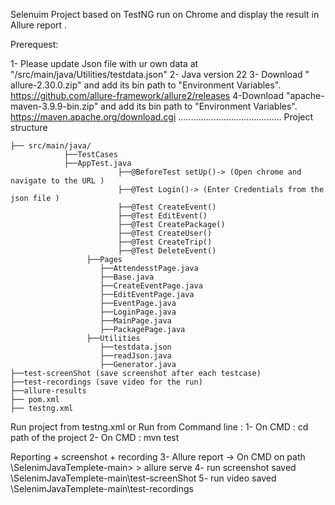 Selenuim Project based on TestNG run on Chrome and display the result in Allure report .

Prerequest: 

1- Please update Json file with ur own data at "/src/main/java/Utilities/testdata.json"
2- Java version 22
3- Download " allure-2.30.0.zip"  and add its bin path to "Environment Variables".
https://github.com/allure-framework/allure2/releases
4-Download "apache-maven-3.9.9-bin.zip" and add its bin path to "Environment Variables".
https://maven.apache.org/download.cgi
.........................................
Project structure 

    ├── src/main/java/
    			├──TestCases
    			├──AppTest.java
                            ├──@BeforeTest setUp()-> (Open chrome and navigate to the URL )
                            ├──@Test Login()-> (Enter Credentials from the json file )
                            ├──@Test CreateEvent()
                            ├──@Test EditEvent()
                            ├──@Test CreatePackage()
                            ├──@Test CreateUser()
                            ├──@Test CreateTrip()
                            ├──@Test DeleteEvent()
    				 ├──Pages
    				    ├──AttendesstPage.java
    				    ├──Base.java
    				   	├──CreateEventPage.java
						├──EditEventPage.java
						├──EventPage.java
						├──LoginPage.java
						├──MainPage.java
						├──PackagePage.java
    				 ├──Utilities
   						├──testdata.json 
   				    	├──readJson.java
   				    	├──Generator.java
    ├──test-screenShot (save screenshot after each testcase)
    ├──test-recordings (save video for the run)
    ├──allure-results
    ├── pom.xml   
    ├── testng.xml  

Run project from testng.xml 
or 
Run from Command line :
1- On CMD : cd path of the project
2- On CMD : mvn test

Reporting + screenshot + recording
3- Allure report -> On CMD on path  \SelenimJavaTemplete-main> > allure serve
4- run screenshot saved \SelenimJavaTemplete-main\test-screenShot
5- run video saved \SelenimJavaTemplete-main\test-recordings

